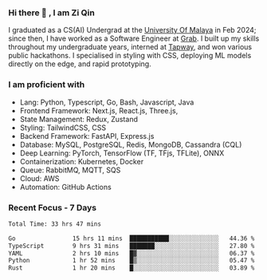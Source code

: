 <!-- <img height="180rem" width="100%" src="https://github.com/ziqinyeow/ziqinyeow/blob/main/header.png?raw=true" /> -->

### Hi there 👋 , I am Zi Qin
<!-- ![visitors](https://visitor-badge.glitch.me/badge?page_id=page.id) -->

I graduated as a CS(AI) Undergrad at the [University Of Malaya](https://www.um.edu.my/) in Feb 2024; since then, I have worked as a Software Engineer at [Grab](https://www.grab.com/my/). I built up my skills throughout my undergraduate years, interned at [Tapway](https://gotapway.com/), and won various public hackathons. I specialised in styling with CSS, deploying ML models directly on the edge, and rapid prototyping.

### I am proficient with

- Lang: Python, Typescript, Go, Bash, Javascript, Java
- Frontend Framework: Next.js, React.js, Three.js,
- State Management: Redux, Zustand
- Styling: TailwindCSS, CSS
- Backend Framework: FastAPI, Express.js
- Database: MySQL, PostgreSQL, Redis, MongoDB, Cassandra (CQL)
- Deep Learning: PyTorch, TensorFlow (TF, TFjs, TFLite), ONNX
- Containerization: Kubernetes, Docker
- Queue: RabbitMQ, MQTT, SQS
- Cloud: AWS
- Automation: GitHub Actions

### Recent Focus - 7 Days
<!--START_SECTION:waka-->

```txt
Total Time: 33 hrs 47 mins

Go                15 hrs 11 mins  ███████████░░░░░░░░░░░░░░   44.36 %
TypeScript        9 hrs 31 mins   ███████░░░░░░░░░░░░░░░░░░   27.80 %
YAML              2 hrs 10 mins   █▓░░░░░░░░░░░░░░░░░░░░░░░   06.37 %
Python            1 hr 52 mins    █▒░░░░░░░░░░░░░░░░░░░░░░░   05.47 %
Rust              1 hr 20 mins    █░░░░░░░░░░░░░░░░░░░░░░░░   03.89 %
```

<!--END_SECTION:waka-->

<!--![Leetcode Stats](https://leetcard.jacoblin.cool/ziqinyeow?ext=heatmap&theme=light,nord&width=1200&height=400)-->
